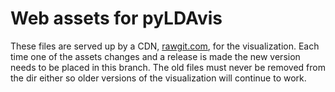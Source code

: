 # Web assets for pyLDAvis

These files are served up by a CDN, [rawgit.com](http://rawgit.com), for the visualization. Each time one of the assets changes and a release is made the new version needs to be placed in this branch. The old files must never be removed from the dir either so older versions of the visualization will continue to work.
